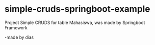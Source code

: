 # simple-cruds-springboot-example

Project Simple CRUDS for table Mahasiswa, was made by Springboot Framework

-made by dias
